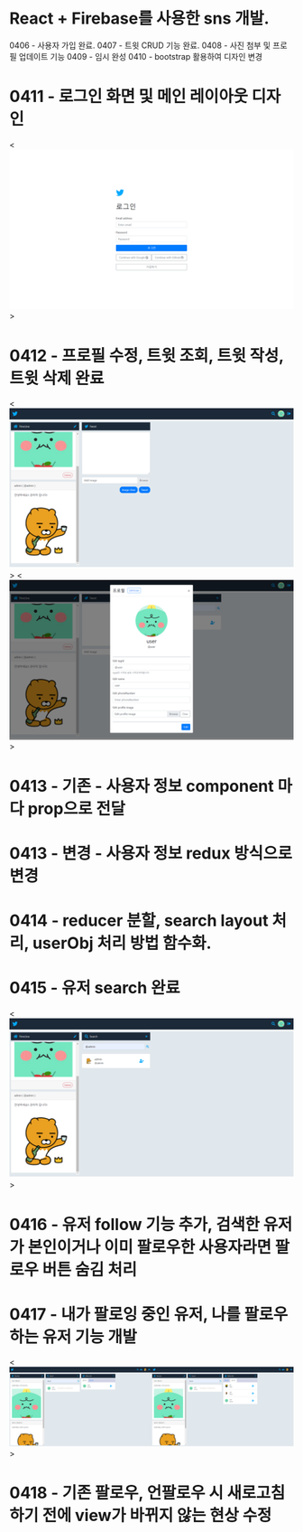 # React + Firebase를 사용한 sns 개발.
0406 - 사용자 가입 완료.
0407 - 트윗 CRUD 기능 완료.
0408 - 사진 첨부 및 프로필 업데이트 기능
0409 - 임시 완성
0410 - bootstrap 활용하여 디자인 변경
# 0411 - 로그인 화면 및 메인 레이아웃 디자인
<![login](./readmeImg/login.png)>
# 0412 - 프로필 수정, 트윗 조회, 트윗 작성, 트윗 삭제 완료
<![tweet](./readmeImg/tweet.png)>
<![profile](./readmeImg/profile.png)>
# 0413 - 기존 - 사용자 정보 component 마다 prop으로 전달
# 0413 - 변경 - 사용자 정보 redux 방식으로 변경
# 0414 - reducer 분할, search layout 처리, userObj 처리 방법 함수화.
# 0415 - 유저 search 완료 
<![search](./readmeImg/search.png)>
# 0416 - 유저 follow 기능 추가, 검색한 유저가 본인이거나 이미 팔로우한 사용자라면 팔로우 버튼 숨김 처리
# 0417 - 내가 팔로잉 중인 유저, 나를 팔로우 하는 유저 기능 개발 
<![follow](./readmeImg/follow.png)>
# 0418 - 기존 팔로우, 언팔로우 시 새로고침하기 전에 view가 바뀌지 않는 현상 수정
